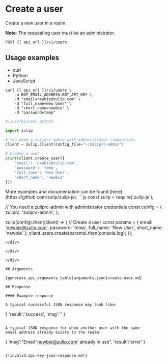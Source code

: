 # Create a user

Create a new user in a realm.

**Note**: The requesting user must be an administrator.

`POST {{ api_url }}/v1/users`

## Usage examples
<div class="code-section" markdown="1">
<ul class="nav">
<li data-language="curl">curl</li>
<li data-language="python">Python</li>
<li data-language="javascript">JavaScript</li>
</ul>
<div class="blocks">

<div data-language="curl" markdown="1">

```
curl {{ api_url }}/v1/users \
    -u BOT_EMAIL_ADDRESS:BOT_API_KEY \
    -d "email=newbie@zulip.com" \
    -d "full_name=New User" \
    -d "short_name=newbie" \
    -d "password=temp"

```

</div>

<div data-language="python" markdown="1">

```python
#!/usr/bin/env python

import zulip

# You need a zuliprc-admin with administrator credentials
client = zulip.Client(config_file="~/zuliprc-admin")

# Create a user
print(client.create_user({
    'email': 'newbie@zulip.com',
    'password': 'temp',
    'full_name': 'New User',
    'short_name': 'newbie'
}))
```

</div>

<div data-language="javascript" markdown="1">
More examples and documentation can be found [here](https://github.com/zulip/zulip-js).
```js
const zulip = require('zulip-js');

// You need a zuliprc-admin with administrator credentials
const config = {
    zuliprc: 'zuliprc-admin',
};

zulip(config).then((client) => {
    // Create a user
    const params = {
        email: 'newbie@zulip.com',
        password: 'temp',
        full_name: 'New User',
        short_name: 'newbie'
    };
    client.users.create(params).then(console.log);
});
```
</div>

</div>

</div>

## Arguments

{generate_api_arguments_table|arguments.json|create-user.md}

## Response

#### Example response

A typical successful JSON response may look like:

```
{
    'result':'success',
    'msg':''
}
```

A typical JSON response for when another user with the same
email address already exists in the realm:

```
{
    'msg':"Email 'newbie@zulip.com' already in use",
    'result':'error'
}
```

{!invalid-api-key-json-response.md!}

